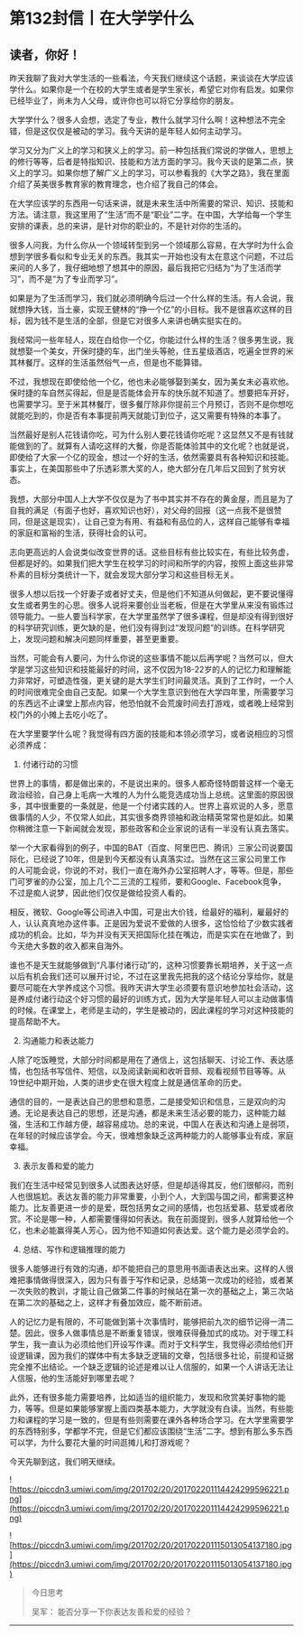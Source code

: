 # 第132封信丨在大学学什么

## 读者，你好！

昨天我聊了我对大学生活的一些看法，今天我们继续这个话题，来谈谈在大学应该学什么。如果你是一个在校的大学生或者是学生家长，希望它对你有启发。如果你已经毕业了，尚未为人父母，或许你也可以将它分享给你的朋友。

大学学什么？很多人会想，选定了专业，教什么就学习什么啊！这种想法不完全错，但是这仅仅是被动的学习。我今天讲的是年轻人如何主动学习。

学习又分为广义上的学习和狭义上的学习。前一种包括我们常说的学做人，思想上的修行等等，后者是特指知识、技能和方法方面的学习。我今天谈的是第二点，狭义上的学习。如果你想了解广义上的学习，可以参看我的《大学之路》，我在里面介绍了英美很多教育家的教育理念，也介绍了我自己的体会。

在大学应该学的东西用一句话来讲，就是未来生活中所需要的常识、知识、技能和方法。请注意，我这里用了“生活”而不是“职业”二字。在中国，大学给每一个学生安排的课表，总的来讲，是针对你的职业的，不是针对你的生活的。

很多人问我，为什么你从一个领域转型到另一个领域那么容易，在大学时为什么会想到学很多看似和专业无关的东西。我其实一开始也没有太在意这个问题，不过后来问的人多了，我仔细地想了想其中的原因，最后我把它归结为“为了生活而学习”，而不是“为了专业而学习”。

如果是为了生活而学习，我们就必须明确今后过一个什么样的生活。有人会说，我就想挣大钱，当土豪，实现王健林的“挣一个亿”的小目标。我不是很喜欢这样的目标，因为钱不是生活的全部，但是它对很多人来讲也确实挺实在的。

我经常问一些年轻人，现在白给你一个亿，你能过什么样的生活？很多男生说，我就想娶一个美女，开保时捷的车，出门坐头等舱，住五星级酒店，吃遍全世界的米其林餐厅。这样的生活虽然俗气一点，但是也不能算错。

不过，我想现在即使给他一个亿，他也未必能够娶到美女，因为美女未必喜欢他。保时捷的车自然买得起，但是是否能体会开车的快乐就不知道了。想要把车开好，也需要学习。至于米其林餐厅，很多餐厅除非你提前三个月预订，否则不是你想吃就能吃到的，你是否有本事提前两天就能订到位子，这又需要有特殊的本事了。

当然最好是别人花钱请你吃，可为什么别人要花钱请你吃呢？这显然又不是有钱就能做到的了。就算有人请吃这样的大餐，你是否能体验其中的文化呢？也就是说，即使给了大家一个亿的现金，想过一个好的生活，依然需要具有各种知识和技能。事实上，在美国那些中了乐透彩票大奖的人，绝大部分在几年后又回到了贫穷状态。

我想，大部分中国人上大学不仅仅是为了书中其实并不存在的黄金屋，而且是为了自我的满足（有面子也好，喜欢知识也好），对父母的回报（这一点我不是很赞同，但是这是现实），让自己变为有用、有益和有品位的人，这样自己能够有幸福的家庭和富裕的生活，获得社会的认可。

志向更高远的人会说类似改变世界的话。这些目标有些比较实在，有些比较务虚，但都是好的。如果我们把大学生在校学习的时间和所学的内容，按照上面这些非常朴素的目标分类统计一下，就会发现大部分学习和这些目标无关。

很多人想以后找一个好妻子或者好丈夫，但是他们不知道从何做起，更不要说懂得女生或者男生的心思。很多人说将来要创业当老板，但是在大学里从来没有锻炼过领导能力。一些人要当科学家，在大学里虽然学了很多课程，但是却没有得到很好的科学研究训练，更欠缺的是，他们没有得到过“发现问题”的训练。在科学研究上，发现问题和解决问题同样重要，甚至更重要。

当然，可能会有人要问，为什么你说的这些事情不能以后再学呢？当然可以，但大学是学习这些知识和技能最好的时间，这不仅因为18-22岁的人的记忆力和理解能力非常好，可塑造性强，更关键的是大学生们时间最灵活。真到了工作时，一个人的时间很难完全由自己支配。如果一个大学生意识到他在大学四年里，所需要学习的东西远不止课堂上那点内容，他恐怕就不会荒废时间去打游戏，或者晚上经常到校门外的小摊上去吃小吃了。

在大学里要学什么呢？我觉得有四方面的技能和本领必须学习，或者说相应的习惯必须养成：

1. 付诸行动的习惯

世界上的事情，都是做出来的，不是说出来的。很多人都奇怪特朗普这样一个毫无政治经验，自己身上毛病一大堆的人为什么能竞选成功当上总统。这里面的原因很多，其中很重要的一条就是，他是一个付诸实践的人。世界上喜欢说的人多，愿意做事情的人少，不仅常人如此，其实很多商界领袖和政治精英常常也是如此。如果你稍微注意一下新闻就会发现，那些政客和企业家说的话有一半没有认真去落实。

举一个大家看得到的例子，中国的BAT（百度、阿里巴巴、腾讯）三家公司说要国际化，已经说了10年，但是到今天都没有认真落实过。当然在这三家公司里工作的人可能会说，你说的不对，我们一直在海外办公室招聘人才，等等。但是，那些门可罗雀的办公室，加上几个二三流的工程师，要和Google、Facebook竞争，不过是痴人说梦，因此他们仅仅是做给投资人看的。

相反，微软、Google等公司进入中国，可是出大价钱，给最好的福利，雇最好的人，认认真真地办这件事。正是因为爱说不爱做的人很多，这恰恰给了少数实践者成功的机会。比如，华为并没有天天把国际化挂在嘴边，而是实实在在地做了，到今天绝大多数的收入都来自海外。

谁也不是天生就能够做到“凡事付诸行动”的，这种习惯要靠长期培养，关于这一点以后有机会我们还可以展开讨论，不过在这里我先把我的这个结论分享给你，就是要尽可能在大学养成这个习惯。我昨天讲大学生必须要有意识地参加社会活动，这是养成付诸行动这个好习惯的最好的训练方式，因为大学是年轻人可以主动做事情的时候。在课堂上，老师是主动的，学生是被动的，因此课程的学习对这种技能的提高帮助不大。

2. 沟通能力和表达能力

人除了吃饭睡觉，大部分时间都是用在了通信上，这包括聊天、讨论工作、表达感情，也包括书写信件、短信，以及阅读新闻和收听音频、观看视频节目等等。从19世纪中期开始，人类的进步史在很大程度上就是通信革命的历史。

通信的目的，一是表达自己的思想和意愿，二是接受知识和信息，三是双向的沟通。无论是表达自己的思想，还是沟通，都是未来生活必要的能力，这种能力越强，生活和工作越方便，越容易成功。总的来说，中国人在表达和沟通上是弱项，在年轻的时候应该学会。今天，很难想象缺乏这两种能力的人能够事业有成，家庭幸福。

3. 表示友善和爱的能力

我们在生活中经常见到很多人试图表达好感，但是却适得其反，他们很郁闷，而别人也很尴尬。表达友善的能力非常重要，小到个人，大到国与国之间，都需要这种能力。比友善更进一步的是爱，既包括男女之间的感情，也包括爱慕、慈爱或者欣赏。不论是哪一种，人都需要懂得如何表达。我在前面提到，很多人就算给他一个亿，也未必能赢得美人芳心，因为他不知道如何表达爱。这个能力是必须学会的。

4. 总结、写作和逻辑推理的能力

很多人能够进行有效的沟通，却不能把自己的意思用书面语表达出来。这样的人很难把事情做得很深入，因为只有善于写作和记录，总结第一次成功的经验，或者某一次失败的教训，才能让自己做第二件事的时候站在第一次的基础之上，第三次站在第二次的基础之上，这样才有叠加效应，能不断前进。

人的记忆力是有限的，不可能做到第十次事情时，能够把前九次的细节记得一清二楚。因此，很多人做事情总是不断重复错误，很难获得叠加式的成功。对于理工科学生，我一直认为必须给他们开设写作课。而对于文科学生，我觉得必须给他们开设逻辑课，因为我们的媒体中有太多缺乏逻辑的文章，包括很多社论，前提和证据完全推不出结论。一个缺乏逻辑的论述是难以让人信服的，如果一个人讲话无法让人信服，他的生活能好到哪里去呢？

此外，还有很多能力需要培养，比如适当的组织能力，发现和欣赏美好事物的能力，等等。但是如果能够掌握上面四类基本能力，大学就没有白读。当然，有些能力和课程的学习是一致的，但是有些则需要在课外各种场合学习。在大学里需要学的东西特别多，学都学不完，但是它们都应该围绕“生活”二字。想到有那么多东西可以学，为什么要花大量的时间逛摊儿和打游戏呢？

今天先聊到这，我们明天继续。

![https://piccdn3.umiwi.com/img/201702/20/201702201114424299596221.png](https://piccdn3.umiwi.com/img/201702/20/201702201114424299596221.png)

![https://piccdn3.umiwi.com/img/201702/20/201702201115013054137180.jpg](https://piccdn3.umiwi.com/img/201702/20/201702201115013054137180.jpg)

> 今日思考
> 
> 吴军： 能否分享一下你表达友善和爱的经验？

---
